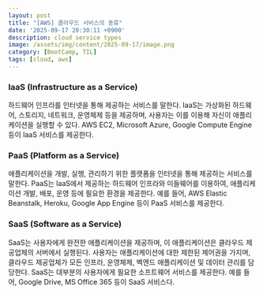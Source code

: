 ```yaml
---
layout: post
title: "[AWS] 클라우드 서비스의 종류"
date: '2025-09-17 20:30:11 +0900'
description: cloud service types
image: /assets/img/content/2025-09-17/image.png
category: [BootCamp, TIL]
tags: [cloud, aws]
---
```


### IaaS (Infrastructure as a Service)

하드웨어 인프라를 인터넷을 통해 제공하는 서비스를 말한다. IaaS는 가상화된 하드웨어, 스토리지, 네트워크, 운영체제 등을 제공하며, 사용자는 이를 이용해 자신이 애플리케이션을 실행할 수 있다. AWS EC2, Microsoft Azure, Google Compute Engine 등이 IaaS 서비스를 제공한다. 


### PaaS (Platform as a Service)

애플리케이션을 개발, 실행, 관리하기 위한 플랫폼을 인터넷을 통해 제공하는 서비스를 말한다. PaaS는 IaaS에서 제공하는 하드웨어 인프라와 미들웨어를 이용하여, 애플리케이션 개발, 배포, 운영 등에 필요한 환경을 제공한다. 예를 들어, AWS Elastic Beanstalk, Heroku, Google App Engine 등이 PaaS 서비스를 제공한다.

### SaaS (Software as a Service)

SaaS는 사용자에게 완전한 애플리케이션을 제공하며, 이 애플리케이션은 클라우드 제공업체의 서버에서 실행된다. 사용자는 애플리케이션에 대한 제한된 제어권을 가지며, 클라우드 제공업체가 모든 인프라, 운영체제, 벡엔드 애플리케이션 및 데이터 관리를 담당한다. SaaS는 대부분의 사용자에게 필요한 소프트웨어 서비스를 제공한다. 예를 들어, Google Drive, MS Office 365 등이 SaaS 서비스다. 